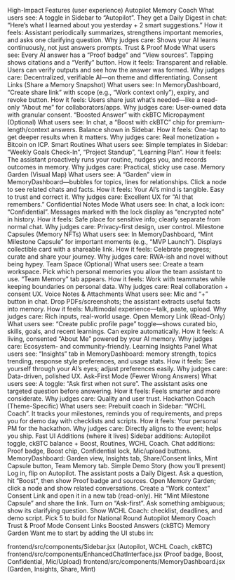 High-Impact Features (user experience)
Autopilot Memory Coach
What users see: A toggle in Sidebar to “Autopilot”. They get a Daily Digest in chat: “Here’s what I learned about you yesterday + 2 smart suggestions.”
How it feels: Assistant periodically summarizes, strengthens important memories, and asks one clarifying question.
Why judges care: Shows your AI learns continuously, not just answers prompts.
Trust & Proof Mode
What users see: Every AI answer has a “Proof badge” and “View sources”. Tapping shows citations and a “Verify” button.
How it feels: Transparent and reliable. Users can verify outputs and see how the answer was formed.
Why judges care: Decentralized, verifiable AI—on theme and differentiating.
Consent Links (Share a Memory Snapshot)
What users see: In MemoryDashboard, “Create share link” with scope (e.g., “Work context only”), expiry, and revoke button.
How it feels: Users share just what’s needed—like a read-only “About me” for collaborators/apps.
Why judges care: User-owned data with granular consent.
“Boosted Answer” with ckBTC Micropayment (Optional)
What users see: In chat, a “Boost with ckBTC” chip for premium-length/context answers. Balance shown in Sidebar.
How it feels: One-tap to get deeper results when it matters.
Why judges care: Real monetization + Bitcoin on ICP.
Smart Routines
What users see: Simple templates in Sidebar: “Weekly Goals Check-In”, “Project Standup”, “Learning Plan”.
How it feels: The assistant proactively runs your routine, nudges you, and records outcomes in memory.
Why judges care: Practical, sticky use case.
Memory Garden (Visual Map)
What users see: A “Garden” view in MemoryDashboard—bubbles for topics, lines for relationships. Click a node to see related chats and facts.
How it feels: Your AI’s mind is tangible. Easy to trust and correct it.
Why judges care: Excellent UX for “AI that remembers.”
Confidential Notes Mode
What users see: In chat, a lock icon: “Confidential”. Messages marked with the lock display as “encrypted note” in history.
How it feels: Safe place for sensitive info; clearly separate from normal chat.
Why judges care: Privacy-first design, user control.
Milestone Capsules (Memory NFTs)
What users see: In MemoryDashboard, “Mint Milestone Capsule” for important moments (e.g., “MVP Launch”). Displays collectible card with a shareable link.
How it feels: Celebrate progress; curate and share your journey.
Why judges care: RWA-ish and novel without being hypey.
Team Space (Optional)
What users see: Create a team workspace. Pick which personal memories you allow the team assistant to use. “Team Memory” tab appears.
How it feels: Work with teammates while keeping boundaries on personal data.
Why judges care: Real collaboration + consent UX.
Voice Notes & Attachments
What users see: Mic and “+” button in chat. Drop PDFs/screenshots; the assistant extracts useful facts into memory.
How it feels: Multimodal experience—talk, paste, upload.
Why judges care: Rich inputs, real-world usage.
Open Memory Link (Read-Only)
What users see: “Create public profile page” toggle—shows curated bio, skills, goals, and recent learnings. Can expire automatically.
How it feels: A living, consented “About Me” powered by your AI memory.
Why judges care: Ecosystem- and community-friendly.
Learning Insights Panel
What users see: “Insights” tab in MemoryDashboard: memory strength, topics trending, response style preferences, and usage stats.
How it feels: See yourself through your AI’s eyes; adjust preferences easily.
Why judges care: Data-driven, polished UX.
Ask-First Mode (Fewer Wrong Answers)
What users see: A toggle: “Ask first when not sure”. The assistant asks one targeted question before answering.
How it feels: Feels smarter and more considerate.
Why judges care: Quality and user trust.
Hackathon Coach (Theme-Specific)
What users see: Prebuilt coach in Sidebar: “WCHL Coach”. It tracks your milestones, reminds you of requirements, and preps you for demo day with checklists and scripts.
How it feels: Your personal PM for the hackathon.
Why judges care: Directly aligns to the event; helps you ship.
Fast UI Additions (where it lives)
Sidebar additions: Autopilot toggle, ckBTC balance + Boost, Routines, WCHL Coach.
Chat additions: Proof badge, Boost chip, Confidential lock, Mic/upload buttons.
MemoryDashboard: Garden view, Insights tab, Share/Consent links, Mint Capsule button, Team Memory tab.
Simple Demo Story (how you’ll present)
Log in, flip on Autopilot. The assistant posts a Daily Digest.
Ask a question, hit “Boost”, then show Proof badge and sources.
Open Memory Garden; click a node and show related conversations.
Create a “Work context” Consent Link and open it in a new tab (read-only).
Hit “Mint Milestone Capsule” and share the link.
Turn on “Ask-first”. Ask something ambiguous; show its clarifying question.
Show WCHL Coach: checklist, deadlines, and demo script.
Pick 5 to build for National Round
Autopilot Memory Coach
Trust & Proof Mode
Consent Links
Boosted Answers (ckBTC)
Memory Garden
Want me to start by adding the UI stubs in:

frontend/src/components/Sidebar.jsx (Autopilot, WCHL Coach, ckBTC)
frontend/src/components/EnhancedChatInterface.jsx (Proof badge, Boost, Confidential, Mic/Upload)
frontend/src/components/MemoryDashboard.jsx (Garden, Insights, Share, Mint)